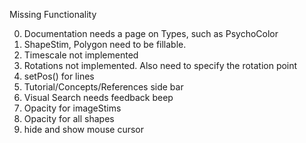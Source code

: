 Missing Functionality

0) Documentation needs a page on Types, such as PsychoColor
1) ShapeStim, Polygon need to be fillable.
2) Timescale not implemented
3) Rotations not implemented.  Also need to specify the rotation point
4) setPos() for lines
5) Tutorial/Concepts/References side bar
6) Visual Search needs feedback beep
7) Opacity for imageStims
8) Opacity for all shapes
9) hide and show mouse cursor
